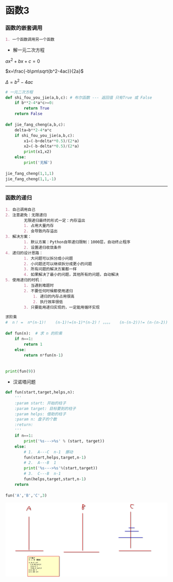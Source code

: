 # 函数3

### 函数的嵌套调用

~~~markdown
1. 一个函数调用另一个函数
~~~

* 解一元二次方程

$ax^2+bx+c=0$

$x=\frac{-b\pm\sqrt{b^2-4ac}}{2a}$

$\Delta=b^2-4ac$

~~~python
# 一元二次方程
def shi_fou_you_jie(a,b,c): # 布尔函数 --- 返回值 只有True 或 False
    if b**2-4*a*c>=0:
        return True
    return False

def jie_fang_cheng(a,b,c):
    delta=b**2-4*a*c
    if shi_fou_you_jie(a,b,c):
        x1=(-b+delta**0.5)/(2*a)
        x2=(-b-delta**0.5)/(2*a)
        print(x1,x2)
    else:
        print('无解')

jie_fang_cheng(1,1,1)
jie_fang_cheng(1,1,-1)
~~~

---

### 函数的递归

~~~markdown
1. 自己调用自己
2. 注意避免：无限递归
		无限递归最终的形式一定：内存溢出
		1. 占用大量内存
		2. 会导致内存溢出
3. 解决方案：
		1. 默认方案：Python自带递归限制：1000层，自动终止程序
		2. 设置递归收敛条件
4. 递归的设计思路：
		1. 大问题可以拆分成小问题
		2. 小问题还可以继续拆分成更小的问题
		3. 所有问题的解决方案都一样
		4. 如果解决了最小的问题，其他所有的问题，自动解决
5. 使用递归的时机：
		1. 当遇到难题时
		2. 不要任何时候都使用递归
			1. 递归的内存占用很高
			2. 执行效率很低
		3. 只要能用递归实现的，一定能用循环实现
~~~

~~~python
求阶乘
#  n！ =  n*(n-1)!    (n-1)!=(n-1)*(n-2)！ 。。。。   (n-(n-2))!= (n-(n-2))*1!

def fun(n):  # 求 n 的阶乘
    if n==1:
        return 1
    else:
        return n*fun(n-1)


print(fun(9))
~~~

* 汉诺塔问题

~~~python
def fun(start,target,helps,n):
    '''
    :param start: 开始的柱子
    :param target: 目标要到的柱子
    :param helps: 借助的柱子
    :param n: 盘子的个数
    :return:
    '''
    if n==1:
        print('%s--->%s' % (start, target))
    else:
        # 1.  A---C  n-1  挪动
        fun(start,helps,target,n-1)
        # 2.  A---B  1
        print('%s--->%s'%(start,target))
        # 3.  C---B  n-1
        fun(helps,target,start,n-1)
    return

fun('A','B','C',3)
~~~

![image-20200925154910635](day9%E5%87%BD%E6%95%B03.assets/image-20200925154910635.png)